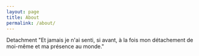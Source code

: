 ```yaml
---
layout: page
title: About
permalink: /about/
---
```


Detachment
"Et jamais je n'ai senti, si avant, à la fois mon détachement de moi-même et ma présence au monde."
